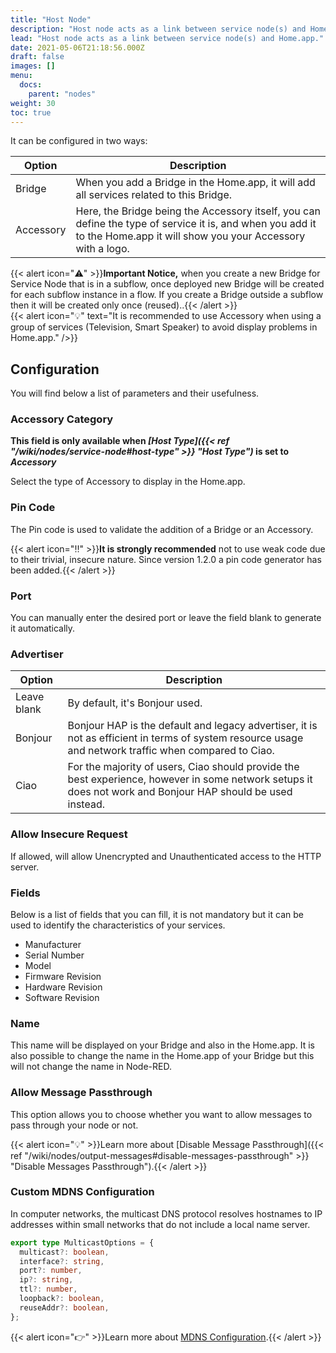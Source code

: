 ```yaml
---
title: "Host Node"
description: "Host node acts as a link between service node(s) and Home.app"
lead: "Host node acts as a link between service node(s) and Home.app."
date: 2021-05-06T21:18:56.000Z
draft: false
images: []
menu:
  docs:
    parent: "nodes"
weight: 30
toc: true
---
```


It can be configured in two ways:

| Option    | Description                                                                                                                                                             |
| --------- | ----------------------------------------------------------------------------------------------------------------------------------------------------------------------- |
| Bridge    | When you add a Bridge in the Home.app, it will add all services related to this Bridge.                                                                                 |
| Accessory | Here, the Bridge being the Accessory itself, you can define the type of service it is, and when you add it to the Home.app it will show you your Accessory with a logo. |

{{< alert icon="⚠️" >}}**Important Notice,** when you create a new Bridge for Service Node that is in a subflow, once deployed new Bridge will be created for each subflow instance in a flow. If you create a Bridge outside a subflow then it will be created only once (reused)..{{< /alert >}}
\
{{< alert icon="💡" text="It is recommended to use Accessory when using a group of services (Television, Smart Speaker) to avoid display problems in Home.app." />}}

## Configuration

You will find below a list of parameters and their usefulness.

### Accessory Category

**This field is only available when _[Host Type]({{< ref "/wiki/nodes/service-node#host-type" >}} "Host Type")_ is set to _Accessory_**

Select the type of Accessory to display in the Home.app.

### Pin Code

The Pin code is used to validate the addition of a Bridge or an Accessory.

{{< alert icon="‼️" >}}**It is strongly recommended** not to use weak code due to their trivial, insecure nature. Since version 1.2.0 a pin code generator has been added.{{< /alert >}}

### Port

You can manually enter the desired port or leave the field blank to generate it automatically.

### Advertiser

| Option      | Description                                                                                                                                                 |
| ----------- | ----------------------------------------------------------------------------------------------------------------------------------------------------------- |
| Leave blank | By default, it's Bonjour used.                                                                                                                              |
| Bonjour     | Bonjour HAP is the default and legacy advertiser, it is not as efficient in terms of system resource usage and network traffic when compared to Ciao.       |
| Ciao        | For the majority of users, Ciao should provide the best experience, however in some network setups it does not work and Bonjour HAP should be used instead. |

### Allow Insecure Request

If allowed, will allow Unencrypted and Unauthenticated access to the HTTP server.

### Fields

Below is a list of fields that you can fill, it is not mandatory but it can be used to identify the characteristics of your services.

- Manufacturer
- Serial Number
- Model
- Firmware Revision
- Hardware Revision
- Software Revision

### Name

This name will be displayed on your Bridge and also in the Home.app. It is also possible to change the name in the Home.app of your Bridge but this will not change the name in Node-RED.

### Allow Message Passthrough

This option allows you to choose whether you want to allow messages to pass through your node or not.

{{< alert icon="💡" >}}Learn more about [Disable Message Passthrough]({{< ref "/wiki/nodes/output-messages#disable-messages-passthrough" >}} "Disable Messages Passthrough").{{< /alert >}}

### Custom MDNS Configuration

In computer networks, the multicast DNS protocol resolves hostnames to IP addresses within small networks that do not include a local name server.

```typescript
export type MulticastOptions = {
  multicast?: boolean,
  interface?: string,
  port?: number,
  ip?: string,
  ttl?: number,
  loopback?: boolean,
  reuseAddr?: boolean,
};
```

{{< alert icon="👉" >}}Learn more about [MDNS Configuration](https://github.com/mafintosh/multicast-dns).{{< /alert >}}
